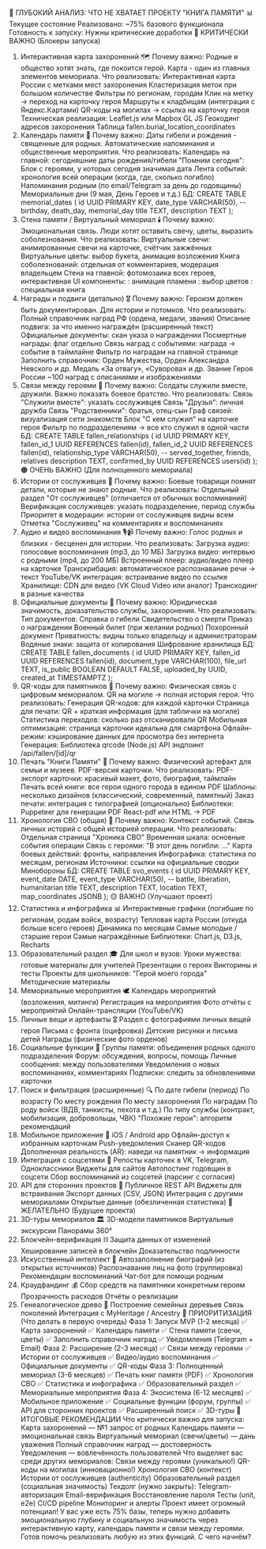 
🎯 ГЛУБОКИЙ АНАЛИЗ: ЧТО НЕ ХВАТАЕТ ПРОЕКТУ "КНИГА ПАМЯТИ"
📊 Текущее состояние
Реализовано: ~75% базового функционала
Готовность к запуску: Нужны критические доработки
🔴 КРИТИЧЕСКИ ВАЖНО (Блокеры запуска)
1. Интерактивная карта захоронений 🗺️
Почему важно: Родные и общество хотят знать, где покоится герой. Карта - один из главных элементов мемориала. Что реализовать:
Интерактивная карта России с метками мест захоронения
Кластеризация меток при большом количестве
Фильтры по регионам, городам
Клик на метку → переход на карточку героя
Маршруты к кладбищам (интеграция с Яндекс.Картами)
QR-коды на могилах → ссылка на карточку героя
Техническая реализация:
Leaflet.js или Mapbox GL JS
Геокодинг адресов захоронения
Таблица fallen.burial_location_coordinates
2. Календарь памяти 📅
Почему важно: Даты гибели и рождения - священные для родных. Автоматические напоминания и общественные мероприятия. Что реализовать:
Календарь на главной: сегодняшние даты рождения/гибели
"Помним сегодня": Блок с героями, у которых сегодня значимая дата
Лента событий: хронология всей операции (когда, где, сколько погибло)
Напоминания родным (по email/Telegram за день до годовщины)
Мемориальные дни (9 мая, День Героев и т.д.)
БД:
CREATE TABLE memorial_dates (
  id UUID PRIMARY KEY,
  date_type VARCHAR(50), -- birthday, death_day, memorial_day
  title TEXT,
  description TEXT
);
3. Стена памяти / Виртуальный мемориал 🕯️
Почему важно: Эмоциональная связь. Люди хотят оставить свечу, цветы, выразить соболезнования. Что реализовать:
Виртуальные свечи: анимированные свечи на карточке, счётчик зажжённых
Виртуальные цветы: выбор букета, анимация возложения
Книга соболезнований: отдельная от комментариев, модерация владельцем
Стена на главной: фотомозаика всех героев, интерактивная
UI компоненты:
<VirtualCandleButton />: анимация пламени
<FlowerTribute />: выбор цветов
<CondolenceBook />: специальная книга
4. Награды и подвиги (детально) 🎖️
Почему важно: Героизм должен быть документирован. Для истории и потомков. Что реализовать:
Полный справочник наград РФ (ордена, медали, звания)
Описание подвига: за что именно награждён (расширенный текст)
Официальные документы: скан указа о награждении
Посмертные награды: флаг отдельно
Связь наград с событиями: награда → событие в таймлайне
Фильтр по наградам на главной странице
Заполнить справочник:
Орден Мужества, Орден Александра Невского и др.
Медаль «За отвагу», «Суворова» и др.
Звание Героя России
~100 наград с описаниями и изображениями
5. Связи между героями 🤝
Почему важно: Солдаты служили вместе, дружили. Важно показать боевое братство. Что реализовать:
Связь "Служили вместе": указать сослуживцев
Связь "Друзья": личная дружба
Связь "Родственники": братья, отец-сын
Граф связей: визуализация сети знакомств
Блок "С кем служил" на карточке героя
Фильтр по подразделениям → все кто служил в одной части
БД:
CREATE TABLE fallen_relationships (
  id UUID PRIMARY KEY,
  fallen_id_1 UUID REFERENCES fallen(id),
  fallen_id_2 UUID REFERENCES fallen(id),
  relationship_type VARCHAR(50), -- served_together, friends, relatives
  description TEXT,
  confirmed_by UUID REFERENCES users(id)
);
🟠 ОЧЕНЬ ВАЖНО (Для полноценного мемориала)
6. Истории от сослуживцев 💬
Почему важно: Боевые товарищи помнят детали, которые не знают родные. Что реализовать:
Отдельный раздел "От сослуживцев" (отличается от обычных воспоминаний)
Верификация сослуживцев: указать подразделение, период службы
Приоритет в модерации: истории от сослуживцев видны всем
Отметка "Сослуживец" на комментариях и воспоминаниях
7. Аудио и видео воспоминания 🎙️📹
Почему важно: Голос родных и близких - бесценен для истории. Что реализовать:
Загрузка аудио: голосовые воспоминания (mp3, до 10 МБ)
Загрузка видео: интервью с родными (mp4, до 200 МБ)
Встроенный плеер: аудио/видео плеер на карточке
Транскрибация: автоматическое распознавание речи → текст
YouTube/VK интеграция: встраивание видео по ссылке
Хранилище:
CDN для видео (VK Cloud Video или аналог)
Транскодинг в разные качества
8. Официальные документы 📄
Почему важно: Юридическая значимость, доказательство службы, захоронения. Что реализовать:
Тип документов:
Справка о гибели
Свидетельство о смерти
Приказ о награждении
Военный билет (при желании родных)
Похоронный документ
Приватность: видны только владельцу и администраторам
Водяные знаки: защита от копирования
Шифрование хранилища
БД:
CREATE TABLE fallen_documents (
  id UUID PRIMARY KEY,
  fallen_id UUID REFERENCES fallen(id),
  document_type VARCHAR(100),
  file_url TEXT,
  is_public BOOLEAN DEFAULT FALSE,
  uploaded_by UUID,
  created_at TIMESTAMPTZ
);
9. QR-коды для памятников 📱
Почему важно: Физическая связь с цифровым мемориалом. QR на могиле → полная история героя. Что реализовать:
Генерация QR-кодов: для каждой карточки
Страница для печати: QR + краткая информация (для таблички на могиле)
Статистика переходов: сколько раз отсканировали QR
Мобильная оптимизация: страница карточки идеальна для смартфона
Офлайн-режим: кэширование данных для просмотра без интернета
Генерация:
Библиотека qrcode (Node.js)
API эндпоинт /api/fallen/[id]/qr
10. Печать "Книги Памяти" 📖
Почему важно: Физический артефакт для семьи и музеев. PDF-версия карточки. Что реализовать:
PDF-экспорт карточки: красивый макет, фото, биография, таймлайн
Печать всей книги: все герои одного города в едином PDF
Шаблоны: несколько дизайнов (классический, современный, памятный)
Заказ печати: интеграция с типографией (опционально)
Библиотеки:
Puppeteer для генерации PDF
React-pdf или HTML → PDF
11. Хронология СВО (общая) 📜
Почему важно: Контекст событий. Связь личных историй с общей историей операции. Что реализовать:
Отдельная страница "Хроника СВО"
Временная шкала: основные события операции
Связь с героями: "В этот день погибли: ..."
Карта боевых действий: фронты, направления
Инфографика: статистика по месяцам, регионам
Источники: ссылки на официальные сводки Минобороны
БД:
CREATE TABLE svo_events (
  id UUID PRIMARY KEY,
  event_date DATE,
  event_type VARCHAR(50), -- battle, liberation, humanitarian
  title TEXT,
  description TEXT,
  location TEXT,
  map_coordinates JSONB
);
🟡 ВАЖНО (Улучшают проект)
12. Статистика и инфографика 📊
Интерактивные графики (погибшие по регионам, родам войск, возрасту)
Тепловая карта России (откуда больше всего героев)
Динамика по месяцам
Самые молодые / старшие герои
Самые награждённые
Библиотеки: Chart.js, D3.js, Recharts
13. Образовательный раздел 🎓
Для школ и вузов:
Уроки мужества: готовые материалы для учителей
Презентации о героях
Викторины и тесты
Проекты для школьников: "Герой моего города"
Методические материалы
14. Мемориальные мероприятия 🕊️
Календарь мероприятий (возложения, митинги)
Регистрация на мероприятия
Фото отчёты с мероприятий
Онлайн-трансляции (YouTube/VK)
15. Личные вещи и артефакты 🎖️
Раздел с фотографиями личных вещей героя
Письма с фронта (оцифровка)
Детские рисунки и письма детей
Награды (физические фото орденов)
16. Социальные функции 👥
Группы памяти: объединения родных одного подразделения
Форум: обсуждения, вопросы, помощь
Личные сообщения: между пользователями
Уведомления о новых воспоминаниях, комментариях
Подписки: следить за обновлениями карточки
17. Поиск и фильтрация (расширенные) 🔍
По дате гибели (период)
По возрасту
По месту рождения
По месту захоронения
По наградам
По роду войск (ВДВ, танкисты, пехота и т.д.)
По типу службы (контракт, мобилизация, добровольцы, ЧВК)
"Похожие герои": алгоритм рекомендаций
18. Мобильное приложение 📱
iOS / Android app
Офлайн-доступ к избранным карточкам
Push-уведомления
Сканер QR-кодов
Дополненная реальность (AR): наведи на памятник → информация
19. Интеграция с соцсетями 📢
Репосты карточек в VK, Telegram, Одноклассники
Виджеты для сайтов
Автопостинг годовщин в соцсети
Сбор воспоминаний из соцсетей (парсинг с согласия)
20. API для сторонних проектов 🔌
Публичное REST API
Виджеты для встраивания
Экспорт данных (CSV, JSON)
Интеграция с другими мемориалами
Открытые данные (обезличенная статистика)
🔵 ЖЕЛАТЕЛЬНО (Будущее проекта)
21. 3D-туры мемориалов 🏛️
3D-модели памятников
Виртуальные экскурсии
Панорамы 360°
22. Блокчейн-верификация ⛓️
Защита данных от изменений
Хеширование записей в блокчейн
Доказательство подлинности
23. Искусственный интеллект 🤖
Автозаполнение биографий (из открытых источников)
Распознавание лиц на фото (группировка)
Рекомендации воспоминаний
Чат-бот для помощи родным
24. Краудфандинг 💰
Сбор средств на памятники конкретным героям
Прозрачность расходов
Отчёты о реализации
25. Генеалогическое древо 🌳
Построение семейных деревьев
Связь поколений
Интеграция с MyHeritage / Ancestry
📝 ПРИОРИТИЗАЦИЯ (Что делать в первую очередь)
Фаза 1: Запуск MVP (1-2 месяца)
✅ Карта захоронений
✅ Календарь памяти
✅ Стена памяти (свечи, цветы)
✅ Заполнить справочник наград
✅ Уведомления (Telegram + Email)
Фаза 2: Расширение (2-3 месяца)
✅ Связи между героями
✅ Истории от сослуживцев
✅ Видео/аудио воспоминания
✅ Официальные документы
✅ QR-коды
Фаза 3: Полноценный мемориал (3-6 месяцев)
✅ Печать книг памяти (PDF)
✅ Хронология СВО
✅ Статистика и инфографика
✅ Образовательный раздел
✅ Мемориальные мероприятия
Фаза 4: Экосистема (6-12 месяцев)
✅ Мобильное приложение
✅ Социальные функции (форум, группы)
✅ API для сторонних проектов
✅ Расширенный поиск
✅ 3D-туры
🎯 ИТОГОВЫЕ РЕКОМЕНДАЦИИ
Что критически важно для запуска:
Карта захоронений — №1 запрос от родных
Календарь памяти — эмоциональная связь
Виртуальный мемориал (свечи/цветы) — дань уважения
Полный справочник наград — достоверность
Уведомления — вовлечённость пользователей
Что выделяет вас среди других мемориалов:
Связи между героями (уникально!)
QR-коды на могилах (инновационно!)
Хронология СВО (контекст)
Истории от сослуживцев (authenticity)
Образовательный раздел (социальная значимость)
Техдолг (нужно закрыть):
Telegram-авторизация
Email-верификация
Восстановление пароля
Тесты (unit, e2e)
CI/CD pipeline
Мониторинг и алерты
Проект имеет огромный потенциал! У вас уже есть 75% базы, теперь нужно добавить эмоциональную глубину и социальную значимость через интерактивную карту, календарь памяти и связи между героями. Готов помочь реализовать любую из этих функций. С чего начнём?
